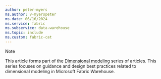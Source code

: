 ```yaml
---
author: peter-myers
ms.author: v-myerspeter
ms.date: 06/16/2024
ms.service: fabric
ms.subservice: data-warehouse
ms.topic: include
ms.custom: fabric-cat
---
```

> [!NOTE]
> This article forms part of the [Dimensional modeling](../dimensional-modeling-overview.md) series of articles. This series focuses on guidance and design best practices related to dimensional modeling in Microsoft Fabric Warehouse.
